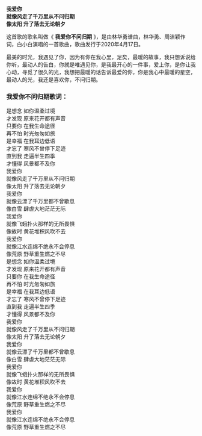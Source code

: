 

**我爱你  
就像风走了千万里从不问归期  
像太阳 升了落去无论朝夕**

这首歌的歌名叫做《 **我爱你不问归期** 》，是由林华勇谱曲，林华勇、周洁颖作词，白小白演唱的一首歌曲，歌曲发行于2020年4月17日。

最美的时光，我遇见了你，因为有你在我心里，足矣，最暖的故事，我只想诉说给你听，最动人的告白，你就是唯遇见你，是我最开心的一件事，爱上你，是你让我心动，寻觅了很久的光，我想把最暖的话告诉最爱的你，你是我心中最暖的星空，最动人的光，我还是喜欢你，不问归期。

### 我爱你不问归期歌词：

是想念 如你温柔过境  
才发现 原来花开都有声音  
只要你 在我生命途径  
再不怕 时光匆匆如旅  
是幸福 在我耳边低语  
才忘了 寒风不曾停下足迹  
直到我 走遍半生四季  
才懂得 风景都不及你  
我爱你  
就像风走了千万里从不问归期  
像太阳 升了落去无论朝夕  
我爱你  
就像云漂了千万里都不曾歇息  
像白雪 肆虐大地茫茫无际  
我爱你  
就像飞蛾扑火那样的无所畏惧  
像故时 黄花堆积风吹不去  
我爱你  
就像江水连绵不绝永不会停息  
像荒原 野草重生燃之不尽  
是想念 如你温柔过境  
才发现 原来花开都有声音  
只要你 在我生命途径  
再不怕 时光匆匆如旅  
是幸福 在我耳边低语  
才忘了 寒风不曾停下足迹  
直到我 走遍半生四季  
才懂得 风景都不及你  
我爱你  
就像风走了千万里从不问归期  
像太阳 升了落去无论朝夕  
我爱你  
就像云漂了千万里都不曾歇息  
像白雪 肆虐大地茫茫无际  
我爱你  
就像飞蛾扑火那样的无所畏惧  
像故时 黄花堆积风吹不去  
我爱你  
就像江水连绵不绝永不会停息  
像荒原 野草重生燃之不尽  
我爱你  
就像江水连绵不绝永不会停息  
像荒原 野草重生燃之不尽

